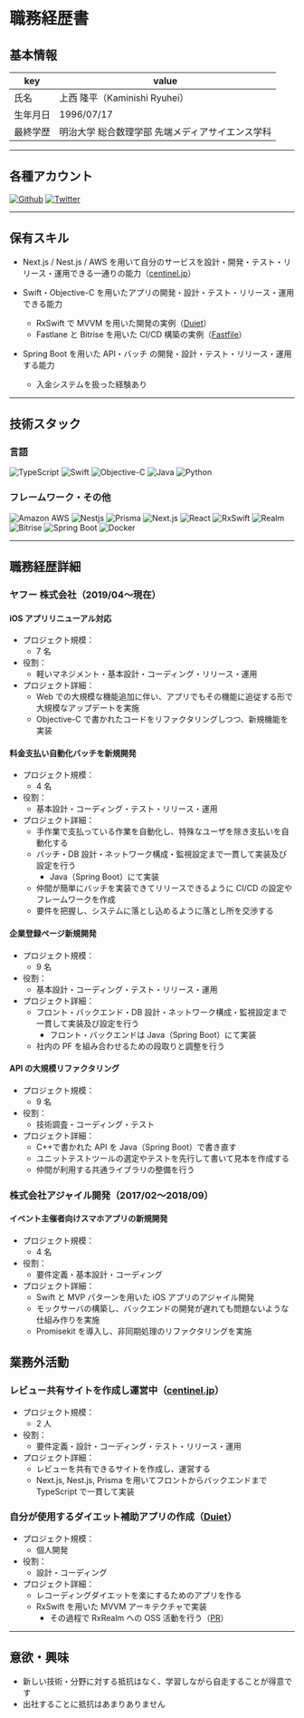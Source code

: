 # 職務経歴書

## 基本情報

| key      | value                                            |
| -------- | ------------------------------------------------ |
| 氏名     | 上西 隆平（Kaminishi Ryuhei）                    |
| 生年月日 | 1996/07/17                                       |
| 最終学歴 | 明治大学 総合数理学部 先端メディアサイエンス学科 |

---

## 各種アカウント

<p>
<a href="https://github.com/catelina777" target="_blank"><img alt="Github" src="https://img.shields.io/badge/catelina777-%2312100E.svg?&style=flat-square&logo=Github&logoColor=white" /></a>
<a href="https://twitter.com/catelina777" target="_blank"><img alt="Twitter" src="https://img.shields.io/badge/@catelina777-%231DA1F2.svg?&style=flat-square&logo=twitter&logoColor=white" /></a>
</p>

---

## 保有スキル

- Next.js / Nest.js / AWS を用いて自分のサービスを設計・開発・テスト・リリース・運用できる一通りの能力（[centinel.jp](https://centinel.jp/)）
- Swift・Objective-C を用いたアプリの開発・設計・テスト・リリース・運用できる能力

  - RxSwift で MVVM を用いた開発の実例（[Duiet](https://github.com/catelina777/Duiet-iOS)）
  - Fastlane と Bitrise を用いた CI/CD 構築の実例（[Fastfile](https://github.com/catelina777/Duiet-iOS/blob/master/fastlane/Fastfile)）

- Spring Boot を用いた API・バッチ の開発・設計・テスト・リリース・運用する能力
  - 入金システムを扱った経験あり

---

## 技術スタック

### 言語

<p>
  <img alt="TypeScript" src="https://img.shields.io/badge/TypeScript-007ACC?style=flat-square&logo=typescript&logoColor=white" />
  <img alt="Swift" src="https://img.shields.io/badge/Swift-CC342D?style=flat-square&logo=swift&logoColor=white" />
  <img alt="Objective-C" src="https://img.shields.io/badge/Objective C-000000?style=flat-square&logo=apple&logoColor=white" />
  <img alt="Java" src="https://img.shields.io/badge/Java-007396?style=flat-square&logo=Java&logoColor=white" />
  <img alt="Python" src="https://img.shields.io/badge/Python-3776AB?style=flat-square&logo=Python&logoColor=white" />
</p>

### フレームワーク・その他

<p>
  <img alt="Amazon AWS" src="https://img.shields.io/badge/Amazon AWS-232F3E?style=flat-square&logo=Amazon AWS&logoColor=white" />
  <img alt="Nestjs" src="https://img.shields.io/badge/Nestjs-E0234E?style=flat-square&logo=Nestjs&logoColor=white" />
  <img alt="Prisma" src="https://img.shields.io/badge/Prisma-2D3748?style=flat-square&logo=Prisma&logoColor=white" />
  <img alt="Next.js" src="https://img.shields.io/badge/Next.js-000000?style=flat-square&logo=Next.js&logoColor=white" />
  <img alt="React" src="https://img.shields.io/badge/React-61DAFB?style=flat-square&logo=React&logoColor=white" />
  <img alt="RxSwift" src="https://img.shields.io/badge/RxSwift-B7178C?style=flat-square&logo=ReactiveX&logoColor=white" />
  <img alt="Realm" src="https://img.shields.io/badge/Realm-39477F?style=flat-square&logo=Realm&logoColor=white" />
  <img alt="Bitrise" src="https://img.shields.io/badge/Bitrise-683D87?style=flat-square&logo=Bitrise&logoColor=white" />
  <img alt="Spring Boot" src="https://img.shields.io/badge/Spring Boot-6DB33F?style=flat-square&logo=Spring Boot&logoColor=white" />
  <img alt="Docker" src="https://img.shields.io/badge/Docker-2496ED?style=flat-square&logo=Docker&logoColor=white" />
</p>

---

## 職務経歴詳細

### ヤフー 株式会社（2019/04〜現在）

#### iOS アプリリニューアル対応

- プロジェクト規模：
  - 7 名
- 役割：
  - 軽いマネジメント・基本設計・コーディング・リリース・運用
- プロジェクト詳細：
  - Web での大規模な機能追加に伴い、アプリでもその機能に追従する形で大規模なアップデートを実施
  - Objective-C で書かれたコードをリファクタリングしつつ、新規機能を実装

#### 料金支払い自動化バッチを新規開発

- プロジェクト規模：
  - 4 名
- 役割：
  - 基本設計・コーディング・テスト・リリース・運用
- プロジェクト詳細：
  - 手作業で支払っている作業を自動化し、特殊なユーザを除き支払いを自動化する
  - バッチ・DB 設計・ネットワーク構成・監視設定まで一貫して実装及び設定を行う
    - Java（Spring Boot）にて実装
  - 仲間が簡単にバッチを実装できてリリースできるように CI/CD の設定やフレームワークを作成
  - 要件を把握し、システムに落とし込めるように落とし所を交渉する

#### 企業登録ページ新規開発

- プロジェクト規模：
  - 9 名
- 役割：
  - 基本設計・コーディング・テスト・リリース・運用
- プロジェクト詳細：
  - フロント・バックエンド・DB 設計・ネットワーク構成・監視設定まで一貫して実装及び設定を行う
    - フロント・バックエンドは Java（Spring Boot）にて実装
  - 社内の PF を組み合わせるための段取りと調整を行う

#### API の大規模リファクタリング

- プロジェクト規模：
  - 9 名
- 役割：
  - 技術調査・コーディング・テスト
- プロジェクト詳細：
  - C++で書かれた API を Java（Spring Boot）で書き直す
  - ユニットテストツールの選定やテストを先行して書いて見本を作成する
  - 仲間が利用する共通ライブラリの整備を行う

### 株式会社アジャイル開発（2017/02〜2018/09）

#### イベント主催者向けスマホアプリの新規開発

- プロジェクト規模：
  - 4 名
- 役割：
  - 要件定義・基本設計・コーディング
- プロジェクト詳細：
  - Swift と MVP パターンを用いた iOS アプリのアジャイル開発
  - モックサーバの構築し、バックエンドの開発が遅れても問題ないような仕組み作りを実施
  - Promisekit を導入し、非同期処理のリファクタリングを実施

## 業務外活動

### レビュー共有サイトを作成し運営中（[centinel.jp](https://centinel.jp/)）

- プロジェクト規模：
  - 2 人
- 役割：
  - 要件定義・設計・コーディング・テスト・リリース・運用
- プロジェクト詳細：
  - レビューを共有できるサイトを作成し、運営する
  - Next.js, Nest.js, Prisma を用いてフロントからバックエンドまで TypeScript で一貫して実装

### 自分が使用するダイエット補助アプリの作成（[Duiet](https://github.com/catelina777/Duiet-iOS)）

- プロジェクト規模：
  - 個人開発
- 役割：
  - 設計・コーディング
- プロジェクト詳細：
  - レコーディングダイエットを楽にするためのアプリを作る
  - RxSwift を用いた MVVM アーキテクチャで実装
    - その過程で RxRealm への OSS 活動を行う（[PR](https://github.com/RxSwiftCommunity/RxRealm/pull/136/files)）

---

## 意欲・興味

- 新しい技術・分野に対する抵抗はなく、学習しながら自走することが得意です
- 出社することに抵抗はあまりありません
